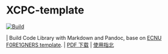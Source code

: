 # XCPC-template

[![Build](https://github.com/XCPCIO/template-Markdown-ECNU-F0RE1GNERS/workflows/Build/badge.svg?branch=main)](https://github.com/XCPCIO/template-Markdown-ECNU-F0RE1GNERS/actions)

| Build Code Library with Markdown and Pandoc, base on [ECNU F0RE1GNERS template](https://github.com/F0RE1GNERS/template).
| [PDF 下载](https://github.com/flself/XCPC-template/raw/gh-pages/template.pdf)
| [使用指北](https://xcpcio.com/code-library/code-library-build/#markdown-ecnu-f0re1gners)

